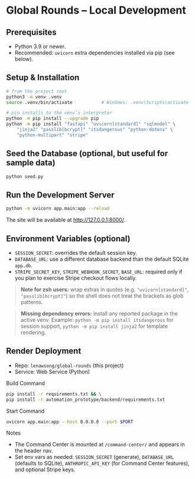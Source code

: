 # Global Rounds – Local Development

## Prerequisites
- Python 3.9 or newer.
- Recommended: `uvicorn` extra dependencies installed via pip (see below).

## Setup & Installation
```bash
# from the project root
python3 -m venv .venv
source .venv/bin/activate           # Windows: .venv\Scripts\activate

# pin installs to the venv’s interpreter
python -m pip install --upgrade pip
python -m pip install "fastapi" "uvicorn[standard]" "sqlmodel" \
    "jinja2" "passlib[bcrypt]" "itsdangerous" "python-dotenv" \
    "python-multipart" "stripe"
```

## Seed the Database (optional, but useful for sample data)
```bash
python seed.py
```

## Run the Development Server
```bash
python -m uvicorn app.main:app --reload
```

The site will be available at http://127.0.0.1:8000/.

## Environment Variables (optional)
- `SESSION_SECRET`: overrides the default session key.
- `DATABASE_URL`: use a different database backend than the default SQLite `app.db`.
- `STRIPE_SECRET_KEY`, `STRIPE_WEBHOOK_SECRET`, `BASE_URL`: required only if you plan to exercise Stripe checkout flows locally.

> **Note for zsh users:** wrap extras in quotes (e.g. `"uvicorn[standard]"`, `"passlib[bcrypt]"`) so the shell does not treat the brackets as glob patterns.

> **Missing dependency errors:** install any reported package in the active venv. Example: `python -m pip install itsdangerous` for session support, `python -m pip install jinja2` for template rendering.

## Render Deployment
- Repo: `lenawsong/global-rounds` (this project)
- Service: Web Service (Python)

Build Command
```bash
pip install -r requirements.txt && \
pip install -r automation_prototype/backend/requirements.txt
```

Start Command
```bash
uvicorn app.main:app --host 0.0.0.0 --port $PORT
```

Notes
- The Command Center is mounted at `/command-center/` and appears in the header nav.
- Set env vars as needed: `SESSION_SECRET` (generate), `DATABASE_URL` (defaults to SQLite), `ANTHROPIC_API_KEY` (for Command Center features), and optional Stripe keys.
